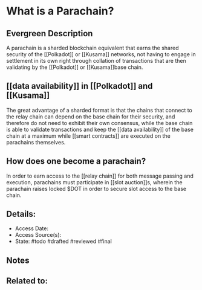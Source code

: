 # What is a Parachain?
## Evergreen Description
A parachain is a sharded blockchain equivalent that earns the shared security of the [[Polkadot]] or [[Kusama]] networks, not having to engage in settlement in its own right through collation of transactions that are then validating by the [[Polkadot]] or [[Kusama]]base chain. 

## [[data availability]] in [[Polkadot]] and [[Kusama]]
The great advantage of a sharded format is that the chains that connect to the relay chain can depend on the base chain for their security, and therefore do not need to exhibit their own consensus, while the base chain is able to validate transactions and keep the [[data availability]] of the base chain at a maximum while [[smart contracts]] are executed on the parachains themselves.

## How does one become a parachain?

In order to earn access to the [[relay chain]] for both message passing and execution, parachains must participate in [[slot auction]]s, wherein the parachain raises locked $DOT in order to secure slot access to the base chain.
## Details:
- Access Date:
- Access Source(s):
- State: #todo #drafted #reviewed #final 

## Notes

## Related to: 